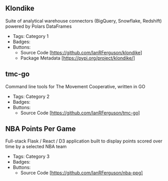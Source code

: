## Klondike
Suite of analytical warehouse connectors (BigQuery, Snowflake, Redshift) powered by Polars DataFrames
- Tags: Category 1
- Badges:
- Buttons:
  - Source Code [https://github.com/IanRFerguson/klondike]
  - Package Metadata [https://pypi.org/project/klondike/]

## tmc-go
Command line tools for The Movement Cooperative, written in GO
- Tags: Category 2
- Badges:
- Buttons:
  - Source Code [https://github.com/IanRFerguson/tmc-go]

## NBA Points Per Game
Full-stack Flask / React / D3 application built to display points scored over time by a selected NBA team
- Tags: Category 3
- Badges:
- Buttons:
  - Source Code [https://github.com/IanRFerguson/nba-ppg]